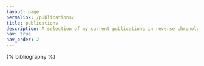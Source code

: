 ```yaml
---
layout: page
permalink: /publications/
title: publications
description: A selection of my current publications in reverse chronological order.
nav: true
nav_order: 2
---
```


<!-- _pages/publications.md -->
<div class="publications">

{% bibliography %}

</div>

